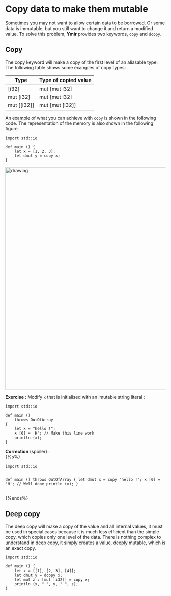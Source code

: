 # Copy data to make them mutable

Sometimes you may not want to allow certain data to be borrowed. Or
some data is immutable, but you still want to change it and return a
modified value. To solve this problem, **Ymir** provides two keywords,
`copy` and `dcopy`. 

## Copy

The copy keyword will make a copy of the first level of an aliasable
type. The following table shows some examples of copy types:

| Type | Type of copied value |
| --- | --- |
| [i32] | mut [mut i32] |
| mut [i32] | mut [mut i32] |
| mut [[i32]] | mut [mut [i32]] |

An example of what you can achieve with `copy` is shown in the
following code. The representation of the memory is also shown in the
following figure.

```ymir
import std::io
    
def main () {
    let x = [1, 2, 3];
	let dmut y = copy x;
}
```

<img src="https://gnu-ymir.github.io/Documentations/advanced/memory_x_copy_main.png" alt="drawing" width="700"/>

**Exercise :** Modify `x` that is initialised with an imutable string literal : 

```ymir
import std::io

def main () 
	throws OutOfArray 
{
	let x = "hello !";
	x [0] = 'H'; // Make this line work
	println (x);
}
```

<div class="spoiler_head"> <strong>Correction</strong> (spoiler) : </div>
{%s%}
<pre class="language-" style="position: relative;" class="spoiler"><code class="lang-ymir">import std::io

def main () 
	throws OutOfArray 
{
	let dmut x = copy "hello !";
	x [0] = 'H'; // Well done
	println (x);
}
</code></pre>
{%ends%}

## Deep copy

The deep copy will make a copy of the value and all internal values,
it must be used in special cases because it is much less efficient
than the simple copy, which copies only one level of the data. There
is nothing complex to understand in deep copy, it simply creates a
value, deeply mutable, which is an exact copy.

```ymir
import std::io

def main () {
    let x = [[1], [2, 3], [4]];
    let dmut y = dcopy x;
    let mut z : [mut [i32]] = copy x;
    println (x, " ", y, " ", z);
}
```
